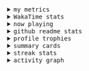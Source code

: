 <details>
  <summary>
    <samp>my metrics</samp>
  </summary>
  <br>

  ![🐳](https://github.com/kkhys/kkhys/blob/main/github-metrics.svg)
</details>

<details>
  <summary>
    <samp>WakaTime stats</samp>
  </summary>
  <br>

<!--START_SECTION:waka-->
![Code Time](http://img.shields.io/badge/Code%20Time-7%2C828%20hrs%2032%20mins-blue)

**🐱 My GitHub Data** 

> 📦 6.0 MB Used in GitHub's Storage 
 > 
> 🏆 2,999 Contributions in the Year 2025
 > 
> 💼 Opted to Hire
 > 
> 📜 19 Public Repositories 
 > 
> 🔑 26 Private Repositories 
 > 
**I'm an Early 🐤** 

```text
🌞 Morning                10232 commits       ███████░░░░░░░░░░░░░░░░░░   26.54 % 
🌆 Daytime                10684 commits       ███████░░░░░░░░░░░░░░░░░░   27.71 % 
🌃 Evening                15143 commits       ██████████░░░░░░░░░░░░░░░   39.27 % 
🌙 Night                  2501 commits        ██░░░░░░░░░░░░░░░░░░░░░░░   06.49 % 
```
📅 **I'm Most Productive on Sunday** 

```text
Monday                   4902 commits        ███░░░░░░░░░░░░░░░░░░░░░░   12.71 % 
Tuesday                  5681 commits        ████░░░░░░░░░░░░░░░░░░░░░   14.73 % 
Wednesday                5440 commits        ████░░░░░░░░░░░░░░░░░░░░░   14.11 % 
Thursday                 5445 commits        ████░░░░░░░░░░░░░░░░░░░░░   14.12 % 
Friday                   5477 commits        ████░░░░░░░░░░░░░░░░░░░░░   14.20 % 
Saturday                 5163 commits        ███░░░░░░░░░░░░░░░░░░░░░░   13.39 % 
Sunday                   6452 commits        ████░░░░░░░░░░░░░░░░░░░░░   16.73 % 
```


📊 **This Week I Spent My Time On** 

```text
🕑︎ Time Zone: Asia/Tokyo

💬 Programming Languages: 
Other                    35 hrs 32 mins      ████████████████░░░░░░░░░   63.33 % 
TypeScript               12 hrs 6 mins       █████░░░░░░░░░░░░░░░░░░░░   21.59 % 
Astro                    2 hrs 3 mins        █░░░░░░░░░░░░░░░░░░░░░░░░   03.66 % 
JSON                     1 hr 55 mins        █░░░░░░░░░░░░░░░░░░░░░░░░   03.44 % 
YAML                     1 hr 42 mins        █░░░░░░░░░░░░░░░░░░░░░░░░   03.05 % 

🔥 Editors: 
Chrome                   50 hrs 6 mins       ██████████████████████░░░   89.29 % 
WebStorm                 6 hrs               ███░░░░░░░░░░░░░░░░░░░░░░   10.71 % 

💻 Operating System: 
Mac                      56 hrs 6 mins       █████████████████████████   100.00 % 
```


 Last Updated on 2025/10/31 18:59:17 UTC
<!--END_SECTION:waka-->
</details>

<details>
  <summary>
    <samp>now playing</samp>
  </summary>
  <br>

  [![🐟](https://spotify-github-profile.kittinanx.com/api/view?uid=31bo5yuxjgmecenqavrcmndnpt2m&cover_image=true&theme=default&show_offline=true&background_color=121212&interchange=false&bar_color_cover=false&bar_color=58c454)](https://github.com/kittinan/spotify-github-profile)
</details>

<details>
  <summary>
    <samp>github readme stats</samp>
  </summary>
  <br>

  <div> 
    <img alt="🐠" src="https://github-readme-stats.vercel.app/api?username=kkhys&count_private=true&show_icons=true&theme=dark&include_all_commits=true" />
    <img alt="🐟" src="https://github-readme-stats.vercel.app/api/top-langs/?username=kkhys&layout=compact&theme=dark&langs_count=10&hide=HTML,CSS,SCSS" />
  </div>
</details>

<details>
  <summary>
    <samp>profile trophies</samp>
  </summary>
  <br>

  [![🐬](https://github-profile-trophy.vercel.app/?username=kkhys&rank=SECRET,SSS,SS,S,AAA,AA,A&theme=darkhub&row=1&margin-w=10&no-bg=true)](https://github.com/ryo-ma/github-profile-trophy)
</details>

<details>
  <summary>
    <samp>summary cards</samp>
  </summary>
  <br>

  [![🐋](https://github-profile-summary-cards.vercel.app/api/cards/profile-details?username=kkhys&theme=github_dark)](https://github.com/vn7n24fzkq/github-profile-summary-cards)
  [![🦑](https://github-profile-summary-cards.vercel.app/api/cards/repos-per-language?username=kkhys&theme=github_dark)](https://github.com/vn7n24fzkq/github-profile-summary-cards)
  [![🦭](https://github-profile-summary-cards.vercel.app/api/cards/most-commit-language?username=kkhys&theme=github_dark)](https://github.com/vn7n24fzkq/github-profile-summary-cards)
  [![🦀](https://github-profile-summary-cards.vercel.app/api/cards/stats?username=kkhys&theme=github_dark)](https://github.com/vn7n24fzkq/github-profile-summary-cards)
  [![🦈](https://github-profile-summary-cards.vercel.app/api/cards/productive-time?username=kkhys&theme=github_dark)](https://github.com/vn7n24fzkq/github-profile-summary-cards)
</details>

<details>
  <summary>
    <samp>streak stats</samp>
  </summary>
  <br>

  [![🐠](https://github-readme-streak-stats.herokuapp.com?user=kkhys&theme=dark)](https://github.com/DenverCoder1/github-readme-streak-stats)
</details>

<details>
  <summary>
    <samp>activity graph</samp>
  </summary>
  <br>

  [![🐡](https://github-readme-activity-graph.vercel.app/graph?username=kkhys&theme=xcode)](https://github.com/ashutosh00710/github-readme-activity-graph)
</details>
